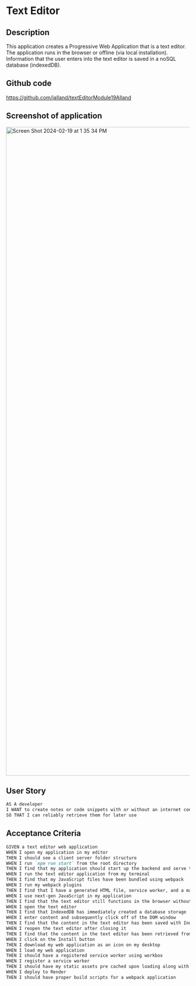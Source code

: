# Text Editor

## Description

This application creates a Progressive Web Application that is a text editor. The application runs in the browser or offline (via local installation). Information that the user enters into the text editor is saved in a noSQL database (indexedDB).

## Github code
https://github.com/jalland/textEditorModule19Alland


## Screenshot of application
<img width="1775" alt="Screen Shot 2024-02-19 at 1 35 34 PM" src="https://github.com/jalland/textEditorModule19Alland/assets/15932648/ab5671b8-7527-4fdd-b7fb-5cf8e82971b2">



## User Story

```md
AS A developer
I WANT to create notes or code snippets with or without an internet connection
SO THAT I can reliably retrieve them for later use
```

## Acceptance Criteria

```md
GIVEN a text editor web application
WHEN I open my application in my editor
THEN I should see a client server folder structure
WHEN I run `npm run start` from the root directory
THEN I find that my application should start up the backend and serve the client
WHEN I run the text editor application from my terminal
THEN I find that my JavaScript files have been bundled using webpack
WHEN I run my webpack plugins
THEN I find that I have a generated HTML file, service worker, and a manifest file
WHEN I use next-gen JavaScript in my application
THEN I find that the text editor still functions in the browser without errors
WHEN I open the text editor
THEN I find that IndexedDB has immediately created a database storage
WHEN I enter content and subsequently click off of the DOM window
THEN I find that the content in the text editor has been saved with IndexedDB
WHEN I reopen the text editor after closing it
THEN I find that the content in the text editor has been retrieved from our IndexedDB
WHEN I click on the Install button
THEN I download my web application as an icon on my desktop
WHEN I load my web application
THEN I should have a registered service worker using workbox
WHEN I register a service worker
THEN I should have my static assets pre cached upon loading along with subsequent pages and static assets
WHEN I deploy to Render
THEN I should have proper build scripts for a webpack application
```

